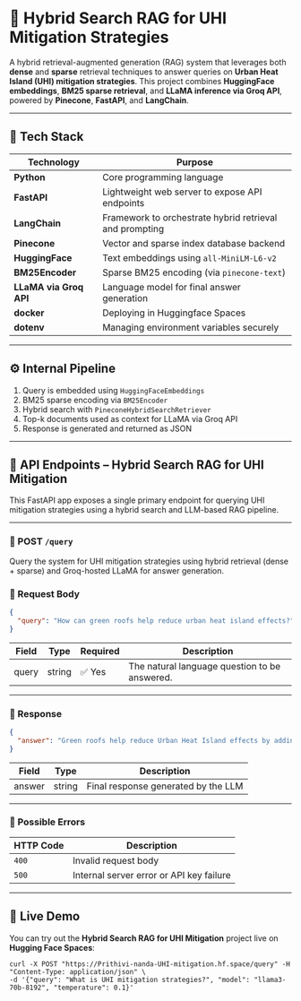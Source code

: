 # 🌆 Hybrid Search RAG for UHI Mitigation Strategies

A hybrid retrieval-augmented generation (RAG) system that leverages both **dense** and **sparse** retrieval techniques to answer queries on **Urban Heat Island (UHI) mitigation strategies**. This project combines **HuggingFace embeddings**, **BM25 sparse retrieval**, and **LLaMA inference via Groq API**, powered by **Pinecone**, **FastAPI**, and **LangChain**.

---

## 🔧 Tech Stack

| Technology | Purpose |
|------------|---------|
| **Python** | Core programming language |
| **FastAPI** | Lightweight web server to expose API endpoints |
| **LangChain** | Framework to orchestrate hybrid retrieval and prompting |
| **Pinecone** | Vector and sparse index database backend |
| **HuggingFace** | Text embeddings using `all-MiniLM-L6-v2` |
| **BM25Encoder** | Sparse BM25 encoding (via `pinecone-text`) |
| **LLaMA via Groq API** | Language model for final answer generation |
| **docker** | Deploying in Huggingface Spaces |
| **dotenv** | Managing environment variables securely |

---

## ⚙️ Internal Pipeline

1. Query is embedded using `HuggingFaceEmbeddings`
2. BM25 sparse encoding via `BM25Encoder`
3. Hybrid search with `PineconeHybridSearchRetriever`
4. Top-k documents used as context for LLaMA via Groq API
5. Response is generated and returned as JSON
---

## 📡 API Endpoints – Hybrid Search RAG for UHI Mitigation

This FastAPI app exposes a single primary endpoint for querying UHI mitigation strategies using a hybrid search and LLM-based RAG pipeline.

---

### 🚀 POST `/query`

Query the system for UHI mitigation strategies using hybrid retrieval (dense + sparse) and Groq-hosted LLaMA for answer generation.

### 🔸 Request Body

```json
{
  "query": "How can green roofs help reduce urban heat island effects?"
}
```

| Field  | Type   | Required | Description                                   |
|--------|--------|----------|-----------------------------------------------|
| query  | string | ✅ Yes   | The natural language question to be answered. |

---

### 🔸 Response

```json
{
  "answer": "Green roofs help reduce Urban Heat Island effects by adding insulation and vegetation that cools the air through evapotranspiration..."
}
```

| Field   | Type   | Description                                |
|---------|--------|--------------------------------------------|
| answer  | string | Final response generated by the LLM        |

---

### 🔸 Possible Errors

| HTTP Code | Description                              |
|-----------|------------------------------------------|
| `400`     | Invalid request body                     |
| `500`     | Internal server error or API key failure |

---
## 🚀 Live Demo

You can try out the **Hybrid Search RAG for UHI Mitigation** project live on **Hugging Face Spaces**:
```
curl -X POST "https://Prithivi-nanda-UHI-mitigation.hf.space/query" -H "Content-Type: application/json" \
-d '{"query": "What is UHI mitigation strategies?", "model": "llama3-70b-8192", "temperature": 0.1}'
```
